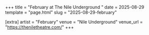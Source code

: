 +++
title = "February at The Nile Underground "
date = 2025-08-29
template = "page.html"
slug = "2025-08-29-february"

[extra]
artist = "February"
venue = "Nile Underground"
venue_url = "https://theniletheatre.com/"
+++
